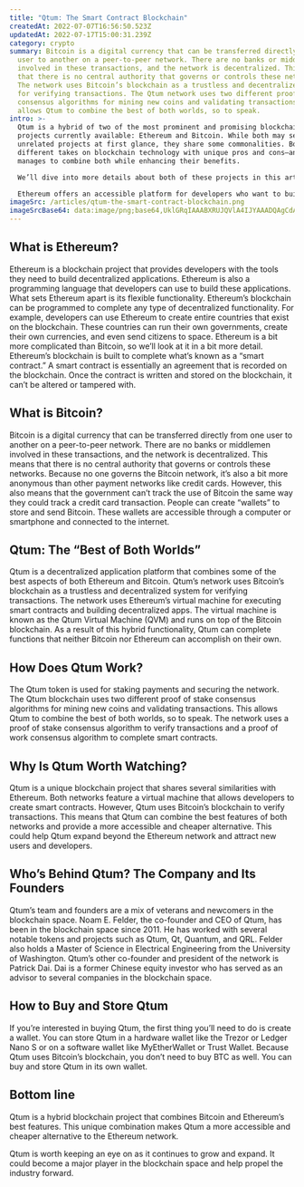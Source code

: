 ```yaml
---
title: "Qtum: The Smart Contract Blockchain"
createdAt: 2022-07-07T16:56:50.523Z
updatedAt: 2022-07-17T15:00:31.239Z
category: crypto
summary: Bitcoin is a digital currency that can be transferred directly from one
  user to another on a peer-to-peer network. There are no banks or middlemen
  involved in these transactions, and the network is decentralized. This means
  that there is no central authority that governs or controls these networks.
  The network uses Bitcoin’s blockchain as a trustless and decentralized system
  for verifying transactions. The Qtum network uses two different proof of stake
  consensus algorithms for mining new coins and validating transactions. This
  allows Qtum to combine the best of both worlds, so to speak.
intro: >-
  Qtum is a hybrid of two of the most prominent and promising blockchain
  projects currently available: Ethereum and Bitcoin. While both may seem like
  unrelated projects at first glance, they share some commonalities. Both offer
  different takes on blockchain technology with unique pros and cons—and Qtum
  manages to combine both while enhancing their benefits.

  We’ll dive into more details about both of these projects in this article, but let’s start with a brief overview: 

  Ethereum offers an accessible platform for developers who want to build smart contracts or other applications that run on top of a blockchain network. On the other hand, Bitcoin serves as a digital currency that can be sent through the internet directly from one user to another with no third party or intermediary.
imageSrc: /articles/qtum-the-smart-contract-blockchain.png
imageSrcBase64: data:image/png;base64,UklGRqIAAABXRUJQVlA4IJYAAADQAgCdASoKAAoAAUAmJbACdLoAyv8DxPzZHbHCES0AAP79dmVoZCc0/5/8oATfhL7aVy/5yE5InQpl/dzdp/tgOZx8JQNLA5P3j245yoQHnXJoX/niXx/gyllYT9LBmkbMD/E2qQ7mUn4sludRtdlwz3f/5mnaP2l/XGbVn/LjltPhFdiX4F68HVWN/+n4vDsb/tmAAAA=
---
```


## What is Ethereum?​

Ethereum is a blockchain project that provides developers with the tools they need to build decentralized applications. Ethereum is also a programming language that developers can use to build these applications.
What sets Ethereum apart is its flexible functionality. Ethereum’s blockchain can be programmed to complete any type of decentralized functionality. For example, developers can use Ethereum to create entire countries that exist on the blockchain. These countries can run their own governments, create their own currencies, and even send citizens to space.
Ethereum is a bit more complicated than Bitcoin, so we’ll look at it in a bit more detail. Ethereum’s blockchain is built to complete what’s known as a “smart contract.” A smart contract is essentially an agreement that is recorded on the blockchain. Once the contract is written and stored on the blockchain, it can’t be altered or tampered with.

## What is Bitcoin?​

Bitcoin is a digital currency that can be transferred directly from one user to another on a peer-to-peer network. There are no banks or middlemen involved in these transactions, and the network is decentralized. This means that there is no central authority that governs or controls these networks.
Because no one governs the Bitcoin network, it’s also a bit more anonymous than other payment networks like credit cards. However, this also means that the government can’t track the use of Bitcoin the same way they could track a credit card transaction.
People can create “wallets” to store and send Bitcoin. These wallets are accessible through a computer or smartphone and connected to the internet.

## Qtum: The “Best of Both Worlds”​

Qtum is a decentralized application platform that combines some of the best aspects of both Ethereum and Bitcoin. Qtum’s network uses Bitcoin’s blockchain as a trustless and decentralized system for verifying transactions.
The network uses Ethereum’s virtual machine for executing smart contracts and building decentralized apps. The virtual machine is known as the Qtum Virtual Machine (QVM) and runs on top of the Bitcoin blockchain.
As a result of this hybrid functionality, Qtum can complete functions that neither Bitcoin nor Ethereum can accomplish on their own.

## How Does Qtum Work?​

The Qtum token is used for staking payments and securing the network. The Qtum blockchain uses two different proof of stake consensus algorithms for mining new coins and validating transactions.
This allows Qtum to combine the best of both worlds, so to speak. The network uses a proof of stake consensus algorithm to verify transactions and a proof of work consensus algorithm to complete smart contracts.

## Why Is Qtum Worth Watching?​

Qtum is a unique blockchain project that shares several similarities with Ethereum. Both networks feature a virtual machine that allows developers to create smart contracts.
However, Qtum uses Bitcoin’s blockchain to verify transactions. This means that Qtum can combine the best features of both networks and provide a more accessible and cheaper alternative.
This could help Qtum expand beyond the Ethereum network and attract new users and developers.

## Who’s Behind Qtum? The Company and Its Founders​

Qtum’s team and founders are a mix of veterans and newcomers in the blockchain space. Noam E. Felder, the co-founder and CEO of Qtum, has been in the blockchain space since 2011. He has worked with several notable tokens and projects such as Qtum, Qt, Quantum, and QRL.
Felder also holds a Master of Science in Electrical Engineering from the University of Washington.
Qtum’s other co-founder and president of the network is Patrick Dai. Dai is a former Chinese equity investor who has served as an advisor to several companies in the blockchain space.

## How to Buy and Store Qtum​

If you’re interested in buying Qtum, the first thing you’ll need to do is create a wallet. You can store Qtum in a hardware wallet like the Trezor or Ledger Nano S or on a software wallet like MyEtherWallet or Trust Wallet.
Because Qtum uses Bitcoin’s blockchain, you don’t need to buy BTC as well. You can buy and store Qtum in its own wallet.

## Bottom line

Qtum is a hybrid blockchain project that combines Bitcoin and Ethereum’s best features. This unique combination makes Qtum a more accessible and cheaper alternative to the Ethereum network.

Qtum is worth keeping an eye on as it continues to grow and expand. It could become a major player in the blockchain space and help propel the industry forward.

